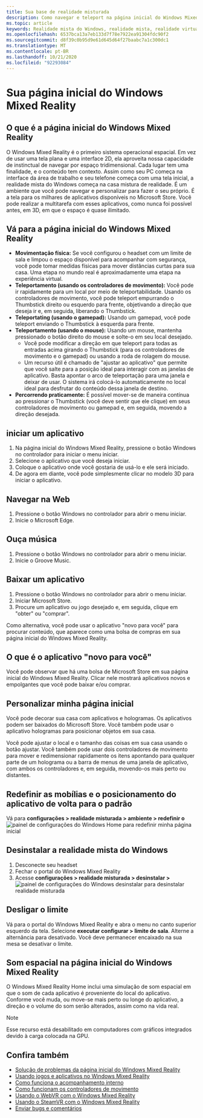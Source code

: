 ```yaml
---
title: Sua base de realidade misturada
description: Como navegar e teleport na página inicial do Windows Mixed Reality, iniciar aplicativos e jogos, personalizar a página inicial e alterar as configurações de Visual, áudio e fala.
ms.topic: article
keywords: Realidade mista do Windows, realidade mista, realidade virtual, VR, Sr, Home, navegar, contornar, aplicativos, jogos
ms.openlocfilehash: 6537bca13a7eb133d7f78e7922ea91304fdc90f2
ms.sourcegitcommit: d8f39c0b95d9e61d645d64f27baabc7a1c300dc1
ms.translationtype: MT
ms.contentlocale: pt-BR
ms.lasthandoff: 10/21/2020
ms.locfileid: "92293084"
---
```

# <a name="your-windows-mixed-reality-home"></a>Sua página inicial do Windows Mixed Reality

## <a name="what-is-the-windows-mixed-reality-home"></a>O que é a página inicial do Windows Mixed Reality

O Windows Mixed Reality é o primeiro sistema operacional espacial. Em vez de usar uma tela plana e uma interface 2D, ela aproveita nossa capacidade de instinctual de navegar por espaço tridimensional. Cada lugar tem uma finalidade, e o conteúdo tem contexto. Assim como seu PC começa na interface da área de trabalho e seu telefone começa com uma tela inicial, a realidade mista do Windows começa na casa mistura de realidade. É um ambiente que você pode navegar e personalizar para fazer o seu próprio. É a tela para os milhares de aplicativos disponíveis no Microsoft Store. Você pode realizar a multitarefa com esses aplicativos, como nunca foi possível antes, em 3D, em que o espaço é quase ilimitado.

## <a name="move-through-the-windows-mixed-reality-home"></a>Vá para a página inicial do Windows Mixed Reality

* **Movimentação física:** Se você configurou o headset com um limite de sala e limpou o espaço disponível para acompanhar com segurança, você pode tomar medidas físicas para mover distâncias curtas para sua casa. Uma etapa no mundo real é aproximadamente uma etapa na experiência virtual.
* **Teleportamento (usando os controladores de movimento):** Você pode ir rapidamente para um local por meio de teleportabilidade. Usando os controladores de movimento, você pode teleport empurrando o Thumbstick direito ou esquerdo para frente, objetivando a direção que deseja ir e, em seguida, liberando o Thumbstick.
* **Teleportating (usando o gamepad):** Usando um gamepad, você pode teleport enviando o Thumbstick à esquerda para frente.
* **Teleportamento (usando o mouse):** Usando um mouse, mantenha pressionado o botão direito do mouse e solte-o em seu local desejado.
  * Você pode modificar a direção em que teleport para todas as entradas acima girando o Thumbstick (para os controladores de movimento e o gamepad) ou usando a roda de rolagem do mouse.
  * Um recurso útil é chamado de "ajustar ao aplicativo" que permite que você salte para a posição ideal para interagir com as janelas de aplicativo. Basta apontar o arco de teleportação para uma janela e deixar de usar. O sistema irá colocá-lo automaticamente no local ideal para desfrutar do conteúdo dessa janela de destino.
* **Percorrendo praticamente:** É possível mover-se de maneira contínua ao pressionar o Thumbstick (você deve sentir que ele clique) em seus controladores de movimento ou gamepad e, em seguida, movendo a direção desejada.

## <a name="launch-an-app"></a>iniciar um aplicativo

1. Na página inicial do Windows Mixed Reality, pressione o botão Windows no controlador para iniciar o menu iniciar.
2. Selecione o aplicativo que você deseja iniciar.
3. Coloque o aplicativo onde você gostaria de usá-lo e ele será iniciado.
4. De agora em diante, você pode simplesmente clicar no modelo 3D para iniciar o aplicativo.

## <a name="browse-the-web"></a>Navegar na Web

1. Pressione o botão Windows no controlador para abrir o menu iniciar.
2. Inicie o Microsoft Edge.

## <a name="play-music"></a>Ouça música

1. Pressione o botão Windows no controlador para abrir o menu iniciar.
2. Inicie o Groove Music.

## <a name="download-an-app"></a>Baixar um aplicativo

1. Pressione o botão Windows no controlador para abrir o menu iniciar.
2. Iniciar Microsoft Store.
3. Procure um aplicativo ou jogo desejado e, em seguida, clique em "obter" ou "comprar".

Como alternativa, você pode usar o aplicativo "novo para você" para procurar conteúdo, que aparece como uma bolsa de compras em sua página inicial do Windows Mixed Reality.

## <a name="what-is-the-new-for-you-app"></a>O que é o aplicativo "novo para você"

Você pode observar que há uma bolsa de Microsoft Store em sua página inicial do Windows Mixed Reality. Clicar nele mostrará aplicativos novos e empolgantes que você pode baixar e/ou comprar.

## <a name="personalize-my-home"></a>Personalizar minha página inicial

Você pode decorar sua casa com aplicativos e hologramas. Os aplicativos podem ser baixados do Microsoft Store. Você também pode usar o aplicativo hologramas para posicionar objetos em sua casa.

Você pode ajustar o local e o tamanho das coisas em sua casa usando o botão ajustar. Você também pode usar dois controladores de movimento para mover e redimensionar rapidamente os itens apontando para qualquer parte de um holograma ou a barra de menus de uma janela de aplicativo, com ambos os controladores e, em seguida, movendo-os mais perto ou distantes.

## <a name="reset-my-homes-furniture-and-app-placement-back-to-default"></a>Redefinir as mobílias e o posicionamento do aplicativo de volta para o padrão

Vá para **configurações > realidade misturada > ambiente > redefinir o** ![ painel de configurações do Windows Home para redefinir minha página inicial](images/1050px-environmentreset.png)

## <a name="uninstall-windows-mixed-reality"></a>Desinstalar a realidade mista do Windows

1. Desconecte seu headset
2. Fechar o portal do Windows Mixed Reality
3. Acesse **configurações > realidade misturada > desinstalar >** ![ painel de configurações do Windows desinstalar para desinstalar realidade misturada](images/1050px-uninstall2.png)

## <a name="turn-off-the-boundary"></a>Desligar o limite

Vá para o portal do Windows Mixed Reality e abra o menu no canto superior esquerdo da tela. Selecione **executar configurar > limite de sala**. Alterne a alternância para desativado. Você deve permanecer encaixado na sua mesa se desativar o limite.

## <a name="spatial-sound-in-the-windows-mixed-reality-home"></a>Som espacial na página inicial do Windows Mixed Reality

O Windows Mixed Reality Home inclui uma simulação de som espacial em que o som de cada aplicativo é proveniente do local do aplicativo. Conforme você muda, ou move-se mais perto ou longe do aplicativo, a direção e o volume do som serão alterados, assim como na vida real. 

> [!NOTE]
> Esse recurso está desabilitado em computadores com gráficos integrados devido à carga colocada na GPU.

## <a name="see-also"></a>Confira também

* [Solução de problemas da página inicial do Windows Mixed Reality](set-up-questions.md#my-controllers-arent-showing-in-my-windows-mixed-reality-home)
* [Usando jogos e aplicativos no Windows Mixed Reality](using-games-and-apps-in-windows-mixed-reality.md)
* [Como funciona o acompanhamento interno](tracking-system.md)
* [Como funcionam os controladores de movimento](controllers-in-wmr.md)
* [Usando o WebVR com o Windows Mixed Reality](webvr.md)
* [Usando o SteamVR com o Windows Mixed Reality](using-steamvr-with-windows-mixed-reality.md)
* [Enviar bugs e comentários](filing-feedback.md)
